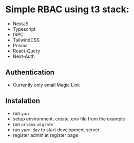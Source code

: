 # Simple RBAC using t3 stack:

- NextJS
- Typescript
- tRPC
- TailwindCSS
- Prisma
- React-Query
- Next-Auth

## Authentication

- Currently only email Magic Link

## Instalation

- run `yarn`
- setup environment, create .env file from the example
- run `prisma migrate`
- run `yarn dev` to start development server
- register admin at register page
